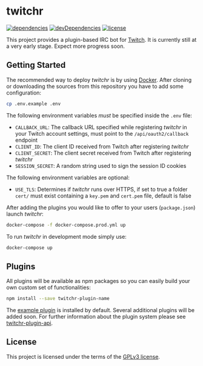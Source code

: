 # twitchr
[![dependencies](https://img.shields.io/david/twitchr/twitchr.svg)](https://david-dm.org/twitchr/twitchr#info=dependencies&view=table)
[![devDependencies](https://img.shields.io/david/dev/twitchr/twitchr.svg)](https://david-dm.org/twitchr/twitchr#info=devDependencies&view=table)
[![license](https://img.shields.io/badge/license-GPLv3-blue.svg)](https://opensource.org/licenses/GPL-3.0)

This project provides a plugin-based IRC bot for [Twitch](https://www.twitch.tv/).
It is currently still at a very early stage. Expect more progress soon.

## Getting Started

The recommended way to deploy *twitchr* is by using [Docker](https://www.docker.com/).
After cloning or downloading the sources from this repository you have to add some configuration:

```sh
cp .env.example .env
```

The following environment variables *must* be specified inside the `.env` file:

- `CALLBACK_URL`: The callback URL specified while registering *twitchr* in your Twitch account settings, must point to the `/api/oauth2/callback` endpoint
- `CLIENT_ID`: The client ID received from Twitch after registering *twitchr*
- `CLIENT_SECRET`: The client secret received from Twitch after registering *twitchr*
- `SESSION_SECRET`: A random string used to sign the session ID cookies

The following environment variables are optional:

- `USE_TLS`: Determines if *twitchr* runs over HTTPS, if set to true a folder `cert/` must exist containing a `key.pem` and `cert.pem` file, default is false

After adding the plugins you would like to offer to your users (`package.json`) launch *twitchr*:

```sh
docker-compose -f docker-compose.prod.yml up
```

To run *twitchr* in development mode simply use:

```sh
docker-compose up
```

## Plugins

All plugins will be available as npm packages so you can easily build your own custom set of functionalities:

```sh
npm install --save twitchr-plugin-name
```

The [example plugin](https://github.com/twitchr/twitchr-example) is installed by default. Several additional plugins will be added soon.
For further information about the plugin system please see [twitchr-plugin-api](https://github.com/twitchr/twitchr-plugin-api).

## License

This project is licensed under the terms of the [GPLv3 license](https://github.com/twitchr/twitchr/blob/master/COPYING).

